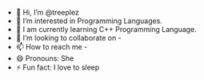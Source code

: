 - 👋 Hi, I’m @treeplez
- 👀 I’m interested in Programming Languages.
- 🌱 I am currently learning C++ Programming Language.
- 💞️ I’m looking to collaborate on -
- 📫 How to reach me -
- 😄 Pronouns: She
- ⚡ Fun fact: I love to sleep

<!---
treeplez/treeplez is a ✨ special ✨ repository because its `README.md` (this file) appears on your GitHub profile.
You can click the Preview link to take a look at your changes.
--->
